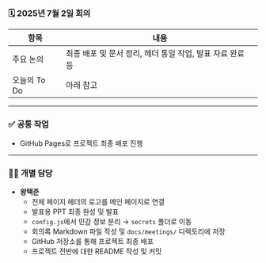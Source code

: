 ### 🗓️ 2025년 7월 2일 회의

| 항목            | 내용                                                      |
|-----------------|-----------------------------------------------------------|
| 주요 논의       | 최종 배포 및 문서 정리, 헤더 통일 작업, 발표 자료 완료 등 |
| 오늘의 To Do    | 아래 참고                                                 |

---

### ✅ 공통 작업

- GitHub Pages로 프로젝트 최종 배포 진행

---

### 🧑‍💻 개별 담당

- **왕택준**
    - 전체 페이지 헤더의 로고를 메인 페이지로 연결
    - 발표용 PPT 최종 완성 및 발표
    - `config.js`에서 민감 정보 분리 → `secrets` 폴더로 이동
    - 회의록 Markdown 파일 작성 및 `docs/meetings/` 디렉토리에 저장
    - GitHub 저장소를 통해 프로젝트 최종 배포
    - 프로젝트 전반에 대한 README 작성 및 커밋